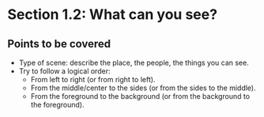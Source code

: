 # Section 1.2: What can you see?

## Points to be covered

* Type of scene: describe the place, the people, the things you can see.
* Try to follow a logical order:
    * From left to right (or from right to left).
    * From the middle/center to the sides (or from the sides to the middle).
    * From the foreground to the background (or from the background to the foreground).